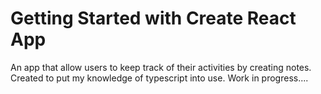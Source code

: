 # Getting Started with Create React App

An app that allow users to keep track of their activities by creating notes. Created to put my knowledge of typescript into use. Work in progress....